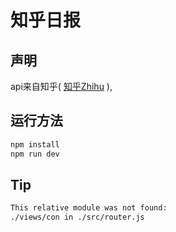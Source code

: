 # 知乎日报

## 声明
api来自知乎( [知乎Zhihu](http://www.zhihu.com/) ), 



## 运行方法

``` bash
npm install
npm run dev

```
## Tip

``` bash
This relative module was not found:
./views/con in ./src/router.js

```

